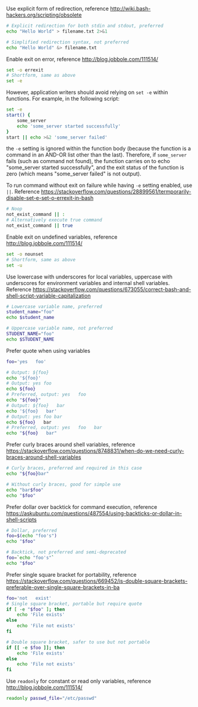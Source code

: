 Use explicit form of redirection, reference http://wiki.bash-hackers.org/scripting/obsolete
```sh
# Explicit redirection for both stdin and stdout, preferred
echo "Hello World" > filename.txt 2>&1

# Simplified redirection syntax, not preferred
echo "Hello World" &> filename.txt
```

Enable exit on error, reference http://blog.jobbole.com/111514/
```sh
set -o errexit
# Shortform, same as above
set -e
```

However, application writers should avoid relying on `set -e` within functions. For example, in the following script:
```sh
set -e
start() {
	some_server
	echo 'some_server started successfully'
}
start || echo >&2 'some_server failed'
```
the `-e` setting is ignored within the function body (because the function is a command in an AND-OR list other than the last). Therefore, if `some_server` fails (such as command not found), the function carries on to echo "some_server started successfully", and the exit status of the function is zero (which means "some_server failed" is not output).

To run command without exit on failure while having `-e` setting enabled, use `||`. Reference https://stackoverflow.com/questions/28899561/termporarily-disable-set-e-set-o-errexit-in-bash
```sh
# Noop
not_exist_command || :
# Alternatively execute true command
not_exist_command || true
```

Enable exit on undefined variables, reference http://blog.jobbole.com/111514/
```sh
set -o nounset
# Shortform, same as above
set -u
```

Use lowercase with underscores for local variables, uppercase with underscores for environment variables and internal shell variables. Reference https://stackoverflow.com/questions/673055/correct-bash-and-shell-script-variable-capitalization
```sh
# Lowercase variable name, preferred
student_name="foo"
echo $student_name

# Uppercase variable name, not preferred
STUDENT_NAME="foo"
echo $STUDENT_NAME
```

Prefer quote when using variables
```sh
foo='yes   foo'

# Output: ${foo}
echo '${foo}'
# Output: yes foo
echo ${foo}
# Preferred, output: yes   foo
echo "${foo}"
# Output: ${foo}   bar
echo '${foo}   bar'
# Output: yes foo bar
echo ${foo}   bar
# Preferred, output: yes   foo   bar
echo "${foo}   bar"
```

Prefer curly braces around shell variables, reference https://stackoverflow.com/questions/8748831/when-do-we-need-curly-braces-around-shell-variables
```sh
# Curly braces, preferred and required in this case
echo "${foo}bar"

# Without curly braces, good for simple use
echo "bar$foo"
echo "$foo"
```

Prefer dollar over backtick for command execution, reference https://askubuntu.com/questions/487554/using-backticks-or-dollar-in-shell-scripts
```sh
# Dollar, preferred
foo=$(echo "foo's")
echo "$foo"

# Backtick, not preferred and semi-deprecated
foo=`echo "foo's"`
echo "$foo"
```

Prefer single square bracket for portability, reference https://stackoverflow.com/questions/669452/is-double-square-brackets-preferable-over-single-square-brackets-in-ba
```sh
foo='not   exist'
# Single square bracket, portable but require quote
if [ -e "$foo" ]; then
	echo 'File exists'
else
	echo 'File not exists'
fi

# Double square bracket, safer to use but not portable
if [[ -e $foo ]]; then
	echo 'File exists'
else
	echo 'File not exists'
fi
```

Use `readonly` for constant or read only variables, reference http://blog.jobbole.com/111514/
```sh
readonly passwd_file="/etc/passwd"
```
